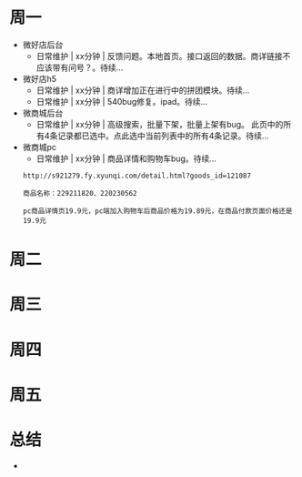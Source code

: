 # 周一
* 微好店后台
    - 日常维护 | xx分钟 | 反馈问题。本地首页。接口返回的数据。商详链接不应该带有问号？。待续...
* 微好店h5
    - 日常维护 | xx分钟 | 商详增加正在进行中的拼团模块。待续...
    - 日常维护 | xx分钟 | 540bug修复。ipad。待续...
* 微商城后台
    - 日常维护 | xx分钟 | 高级搜索，批量下架，批量上架有bug。 此页中的所有4条记录都已选中。点此选中当前列表中的所有4条记录。待续...
* 微商城pc
    - 日常维护 | xx分钟 | 商品详情和购物车bug。待续...
    ```
    http://s921279.fy.xyunqi.com/detail.html?goods_id=121087

    商品名称：229211820、220230562

    pc商品详情页19.9元，pc端加入购物车后商品价格为19.89元，在商品付款页面价格还是19.9元
    ```

# 周二

# 周三

# 周四

# 周五

# 总结
*
